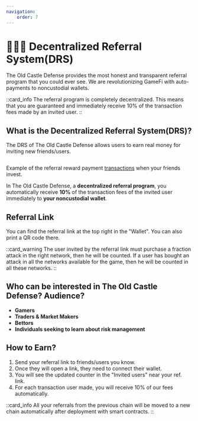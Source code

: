 ```yaml
---
navigation:
    order: 7
---
```


# 🧑‍🤝‍🧑 Decentralized Referral System(DRS)

<p>The Old Castle Defense provides the most honest and transparent referral program that you could ever 
see. We are revolutionizing GameFi with auto-payments to noncustodial wallets.</p>

::card_info
The referral program is completely decentralized. This means that you are guaranteed and immediately 
receive 10% of the transaction fees made by an invited user.
::

## What is the Decentralized Referral System(DRS)?

<div>

The DRS of The Old Castle Defense allows users to earn real money for inviting new friends/users.
</div>

<div>

<img src="/assets/docs/.gitbook/assets/drs_transaction_{blockchain}_{token}.png" alt="">
<p>Example of the referral reward payment <a href="{transactions}" target="_blanc" class="doc-link">transactions</a> when your friends invest.</p>
</div>

<div>

In The Old Castle Defense, a **decentralized referral program**, you automatically receive **10%** of the 
transaction fees of the invited user immediately to **your noncustodial wallet**.
</div>

## Referral Link

<div>

You can find the referral link at the top right in the "Wallet". You can also print a QR code there.
<img src="/assets/docs/.gitbook/assets/drs_referral_link.png" alt="">
</div>

::card_warning
The user invited by the referral link must purchase a fraction attack in the right network, then he will 
be counted. If a user has bought an attack in all the networks available for the game, then he will be 
counted in all these networks.
::

## Who can be interested in The Old Castle Defense? Audience?

<div>

* **Gamers**
* **Traders & Market Makers**
* **Bettors**
* **Individuals seeking to learn about risk management**
</div>

## How to Earn?

<div>

1. Send your referral link to friends/users you know.
2. Once they will open a link, they need to connect their wallet.
3. You will see the updated counter in the "Invited users" near your ref. link.
4. For each transaction user made, you will receive 10% of our fees automatically.
</div>

::card_info
All your referrals from the previous chain will be moved to a new chain automatically after deployment 
with smart contracts.
::